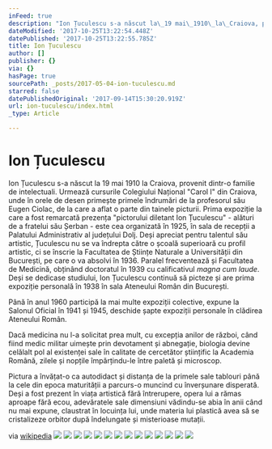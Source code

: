 ```yaml
---
inFeed: true
description: "Ion Țuculescu s-a născut la\_19 mai\_1910\_la\_Craiova, provenit dintr-o familie de intelectuali. Urmează cursurile Colegiului Național \"Carol I\" din Craiova, unde în orele de desen primește primele îndrumări de la profesorul său\_Eugen Ciolac, de la care a aflat o parte din tainele picturii. Prima expoziție la care a fost remarcată prezența \"pictorului diletant Ion Țuculescu\" - alături de a fratelui său Șerban - este cea organizată în\_1925, în sala de recepții a Palatului Administrativ al\_județului Dolj. Deși apreciat pentru talentul său artistic, Țuculescu nu se va îndrepta către o școală superioară cu profil artistic, ci se înscrie la Facultatea de Științe Naturale a\_Universității din București, pe care o va absolvi în\_1936. Paralel frecventează și Facultatea de Medicină, obținând doctoratul în\_1939\_cu calificativul\_magna cum laude. Deși se dedicase studiului, Ion Țuculescu continuă să picteze și are prima expoziție personală în\_1938\_în sala\_Ateneului Român\_din\_București."
dateModified: '2017-10-25T13:22:54.448Z'
datePublished: '2017-10-25T13:22:55.785Z'
title: Ion Țuculescu
author: []
publisher: {}
via: {}
hasPage: true
sourcePath: _posts/2017-05-04-ion-tuculescu.md
starred: false
datePublishedOriginal: '2017-09-14T15:30:20.919Z'
url: ion-tuculescu/index.html
_type: Article

---
```

# Ion Țuculescu

Ion Țuculescu s-a născut la 19 mai 1910 la Craiova, provenit dintr-o familie de intelectuali. Urmează cursurile Colegiului Național "Carol I" din Craiova, unde în orele de desen primește primele îndrumări de la profesorul său Eugen Ciolac, de la care a aflat o parte din tainele picturii. Prima expoziție la care a fost remarcată prezența "pictorului diletant Ion Țuculescu" - alături de a fratelui său Șerban - este cea organizată în 1925, în sala de recepții a Palatului Administrativ al județului Dolj. Deși apreciat pentru talentul său artistic, Țuculescu nu se va îndrepta către o școală superioară cu profil artistic, ci se înscrie la Facultatea de Științe Naturale a Universității din București, pe care o va absolvi în 1936\. Paralel frecventează și Facultatea de Medicină, obținând doctoratul în 1939 cu calificativul _magna cum laude_. Deși se dedicase studiului, Ion Țuculescu continuă să picteze și are prima expoziție personală în 1938 în sala Ateneului Român din București.

Până în anul 1960 participă la mai multe expoziții colective, expune la Salonul Oficial în 1941 și 1945, deschide șapte expoziții personale în clădirea Ateneului Român.

Dacă medicina nu l-a solicitat prea mult, cu excepția anilor de război, când fiind medic militar uimește prin devotament și abnegație, biologia devine celălalt pol al existenței sale în calitate de cercetător științific la Academia Română, zilele și nopțile împărțindu-le între paletă și microscop.

Pictura a învățat-o ca autodidact și distanța de la primele sale tablouri până la cele din epoca maturității a parcurs-o muncind cu înverșunare disperată. Deși a fost prezent în viața artistică fără întrerupere, opera lui a rămas aproape fără ecou, adevăratele sale dimensiuni vădindu-se abia în anii când nu mai expune, claustrat în locuința lui, unde materia lui plastică avea să se cristalizeze orbitor după îndelungate și misterioase mutații.

via [wikipedia][0]
![](https://the-grid-user-content.s3-us-west-2.amazonaws.com/07aa258d-5d6a-4a8d-b9d0-a5c0b85c9970.jpg)
![](https://the-grid-user-content.s3-us-west-2.amazonaws.com/27cf2db3-f571-4579-ad87-3e2ce1c18b1a.jpg)
![](https://the-grid-user-content.s3-us-west-2.amazonaws.com/fb4169ab-b785-447f-bfe1-20bfa05aedf1.jpg)
![](https://the-grid-user-content.s3-us-west-2.amazonaws.com/b05b2858-a583-44fa-837b-6689214b6911.jpg)
![](https://the-grid-user-content.s3-us-west-2.amazonaws.com/f59b71d6-a49b-4c69-aa69-78e39d03a096.jpg)
![](https://the-grid-user-content.s3-us-west-2.amazonaws.com/62064bdb-3614-4cea-87db-766afdcb9e2b.jpg)
![](https://the-grid-user-content.s3-us-west-2.amazonaws.com/dfdaf94a-569a-4f0a-b120-b45f6659bbf0.jpg)
![](https://the-grid-user-content.s3-us-west-2.amazonaws.com/975be7b3-341a-4ddd-8f91-889e5a93e26d.jpg)
![](https://the-grid-user-content.s3-us-west-2.amazonaws.com/7eda8c93-83be-404f-973f-1ca119e2c792.jpg)
![](https://the-grid-user-content.s3-us-west-2.amazonaws.com/c9078704-1643-4336-865c-5b1157223804.jpg)
![](https://the-grid-user-content.s3-us-west-2.amazonaws.com/60128870-3f09-4d1a-89cf-6d751640c547.jpg)
![](https://the-grid-user-content.s3-us-west-2.amazonaws.com/232acfa6-5333-4f3b-81e6-3fc662358c8b.jpg)
![](https://the-grid-user-content.s3-us-west-2.amazonaws.com/58c06a84-a84f-4e76-bd28-07ddde35b08a.jpg)
![](https://the-grid-user-content.s3-us-west-2.amazonaws.com/c5282740-befb-4295-8912-604555ee10ea.jpg)

[0]: https://ro.wikipedia.org/wiki/Ion_%C8%9Auculescu